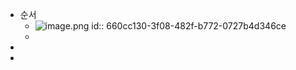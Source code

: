 - 순서
	- ![image.png](../assets/image_1712111998640_0.png)
	  id:: 660cc130-3f08-482f-b772-0727b4d346ce
	-
-
-
